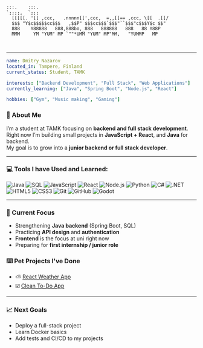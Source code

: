 ```
:::.    :::.                                                
`;;;;,  `;;;                                                
  [[[[[. '[[ ,ccc,   .nnnnn[[',ccc,  =,,[[== ,ccc, \[[  .[[/
  $$$ "Y$c$$$$$cc$$$   ,$$P" $$$cc$$$`$$$"``$$$"c$$$Y$c $$" 
  888    Y88888   888,888bo,_888   888888   888   88 Y88P   
  MMM     YM "YUM" MP `""*UMM "YUM" MP"MM,   "YUMMP   MP  
                                                            
                                                            
```                                                          
---

```yaml
name: Dmitry Nazarov
located_in: Tampere, Finland
current_status: Student, TAMK

interests: ["Backend Development", "Full Stack", "Web Applications"]
currently_learning: ["Java", "Spring Boot", "Node.js", "React"]

hobbies: ["Gym", "Music making", "Gaming"]
```
### 👋 About Me
I’m a student at TAMK focusing on **backend and full stack development**.  
Right now I’m building small projects in **JavaScript + React**, and **Java** for backend.  
My goal is to grow into a **junior backend or full stack developer**.

---

### 💻 Tools I have Used and Learned:

![Java](https://img.shields.io/badge/-Java-007396?style=flat-square&logo=java&logoColor=white)
![SQL](https://img.shields.io/badge/-SQL-336791?style=flat-square&logo=postgresql&logoColor=white)
![JavaScript](https://img.shields.io/badge/-JavaScript-F7DF1E?style=flat-square&logo=javascript&logoColor=black)
![React](https://img.shields.io/badge/-React-61DAFB?style=flat-square&logo=react&logoColor=black)
![Node.js](https://img.shields.io/badge/node.js-339933?style=flat-square&logo=Node.js&logoColor=white)
![Python](https://img.shields.io/badge/-Python-3776AB?style=flat-square&logo=python&logoColor=white)
![C#](https://img.shields.io/badge/-C%23-239120?style=flat-square&logo=c-sharp&logoColor=white)
![.NET](https://img.shields.io/badge/-.NET-512BD4?style=flat-square&logo=.net&logoColor=white)
![HTML5](https://img.shields.io/badge/-HTML5-E34F26?style=flat-square&logo=html5&logoColor=white)
![CSS3](https://img.shields.io/badge/-CSS3-1572B6?style=flat-square&logo=css3&logoColor=white)
![Git](https://img.shields.io/badge/-Git-F05032?style=flat-square&logo=git&logoColor=white)
![GitHub](https://img.shields.io/badge/-GitHub-181717?style=flat-square&logo=github&logoColor=white)
![Godot](https://img.shields.io/badge/-Godot-478cbf?style=flat-square&logo=godot-engine&logoColor=white)

---

### 🎯 Current Focus

- Strengthening **Java backend** (Spring Boot, SQL)
- Practicing **API design** and **authentication**
- **Frontend** is the focus at uni right now
- Preparing for **first internship / junior role**

### ⌨️ Pet Projects I've Done
 
- ⛅️ [React Weather App](https://github.com/dmitry-nazarov22/react-weather-app)
- ☑️ [Clean To-Do App](https://github.com/dmitry-nazarov22/react-clean-todo-app)

---

### 📈 Next Goals
- Deploy a full-stack project  
- Learn Docker basics  
- Add tests and CI/CD to my projects  

